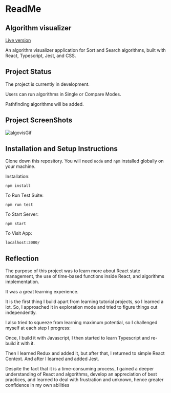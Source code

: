 # ReadMe

## Algorithm visualizer

[Live version](https://rookie-visualizer.netlify.app)

An algorithm visualizer application for Sort and Search algorithms, built with React,  Typescript, Jest, and CSS.



## Project Status

The project is currently in development. 

Users can run algorithms in Single or Compare Modes. 

Pathfinding algorithms will be added.


## Project ScreenShots

![algovisGif](https://user-images.githubusercontent.com/88290696/183522165-b18a8871-3c5a-4c7e-ab72-03fe15d65462.gif)


## ****Installation and Setup Instructions****

Clone down this repository. You will need `node` and `npm` installed globally on your machine.

Installation:

`npm install`

To Run Test Suite:

`npm run test`

To Start Server:

`npm start`

To Visit App:

`localhost:3000/`


## ****Reflection****

The purpose of this project was to learn more about React state management, the use of time-based functions inside React, and algorithms implementation.

It was a great learning experience. 

It is the first thing I build apart from learning tutorial projects, so I learned a lot. So, I approached it in exploration mode and tried to figure things out independently.

I also tried to squeeze from learning maximum potential, so I challenged myself at each step I progress:

Once, I build it with Javascript, I then started to learn Typescript and re-build it with it.

Then I  learned Redux and added it, but after that, I returned to simple React Context. 
And after I learned and added Jest.

Despite the fact that it is a time-consuming process, I gained a deeper understanding of React and algorithms, develop an appreciation of best practices, and learned to deal with frustration and unknown, hence greater confidence in my own abilities
